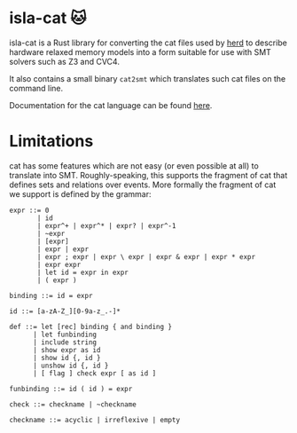 # isla-cat 🐱

isla-cat is a Rust library for converting the cat files used by
[herd](https://github.com/herd/herdtools7) to describe hardware
relaxed memory models into a form suitable for use with SMT solvers
such as Z3 and CVC4.

It also contains a small binary `cat2smt` which translates such cat
files on the command line.

Documentation for the cat language can be found
[here](http://diy.inria.fr/doc/herd.html).

# Limitations

cat has some features which are not easy (or even possible at all) to
translate into SMT. Roughly-speaking, this supports the fragment of
cat that defines sets and relations over events. More formally the
fragment of cat we support is defined by the grammar:

```
expr ::= 0
       | id
       | expr^+ | expr^* | expr? | expr^-1
       | ~expr
       | [expr]
       | expr | expr
       | expr ; expr | expr \ expr | expr & expr | expr * expr
       | expr expr
       | let id = expr in expr
       | ( expr )

binding ::= id = expr

id ::= [a-zA-Z_][0-9a-z_.-]*

def ::= let [rec] binding { and binding }
      | let funbinding
      | include string
      | show expr as id
      | show id {, id }
      | unshow id {, id }
      | [ flag ] check expr [ as id ]

funbinding ::= id ( id ) = expr

check ::= checkname | ~checkname

checkname ::= acyclic | irreflexive | empty
```
